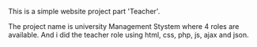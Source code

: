 This is a simple website project part 'Teacher'.

The project name is university Management Stystem where 4 roles are available. And i did the teacher role using html, css, php, js, ajax and json.
